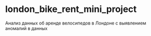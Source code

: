 # london_bike_rent_mini_project
Анализ данных об аренде велосипедов в Лондоне с выявлением аномалий в данных

